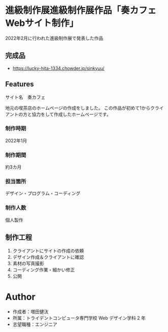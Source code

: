 # 進級制作展進級制作展作品「奏カフェWebサイト制作」

2022年2月に行われた進級制作展で発表した作品


## 完成品

- https://lucky-hita-1334.chowder.jp/sinkyuu/

## Features

サイト名　奏カフェ

地元の喫茶店のホームページの作成をしました。
この作品が初めて1からクライアントの方と協力をして作成したホームページです。


### 制作時期
2022年1月
### 制作期間
約3カ月
### 担当箇所
デザイン・プログラム・コーディング
### 制作人数
個人製作

## 制作工程
1. クライアントにサイトの作成の依頼
2. デザイン作成＆クライアントに確認
3. 素材の写真撮影
4. コーディング作業・細かい修正
5. 公開


# Author

- 作成者：増田健汰
- 所属：トライデントコンピュータ専門学校 Web デザイン学科 2 年
- 志望職種：エンジニア

